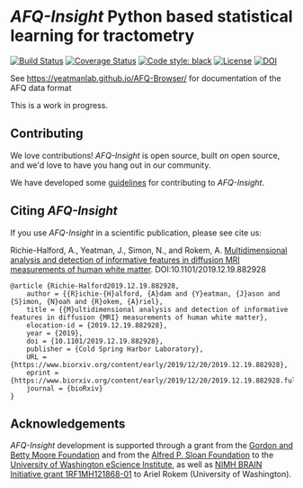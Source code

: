# _AFQ-Insight_ Python based statistical learning for tractometry

[![Build Status](https://github.com/richford/AFQ-Insight/workflows/Build/badge.svg)](https://github.com/richford/AFQ-Insight/workflows/Build/badge.svg)
[![Coverage Status](https://coveralls.io/repos/github/richford/AFQ-Insight/badge.svg?branch=main&service=github)](https://coveralls.io/github/richford/AFQ-Insight?branch=main&service=github)
[![Code style: black](https://img.shields.io/badge/code%20style-black-000000.svg)](https://github.com/python/black)
[![License](https://img.shields.io/badge/License-BSD%203--Clause-blue.svg)](https://opensource.org/licenses/BSD-3-Clause)
[![DOI](https://zenodo.org/badge/DOI/10.5281/zenodo.3585942.svg)](https://doi.org/10.5281/zenodo.3585942)

See <https://yeatmanlab.github.io/AFQ-Browser/> for documentation of the AFQ data format

This is a work in progress.

## Contributing

We love contributions! _AFQ-Insight_ is open source, built on open source,
and we'd love to have you hang out in our community.

We have developed some [guidelines](.github/CONTRIBUTING.md) for contributing to
_AFQ-Insight_.

## Citing _AFQ-Insight_

If you use _AFQ-Insight_ in a scientific publication, please see cite us:

Richie-Halford, A., Yeatman, J., Simon, N., and Rokem, A.
[Multidimensional analysis and detection of informative features in diffusion MRI measurements of human white matter][link_afqinsight_preprint].
DOI:10.1101/2019.12.19.882928

```
@article {Richie-Halford2019.12.19.882928,
	author = {{R}ichie-{H}alford, {A}dam and {Y}eatman, {J}ason and {S}imon, {N}oah and {R}okem, {A}riel},
	title = {{M}ultidimensional analysis and detection of informative features in diffusion {MRI} measurements of human white matter},
	elocation-id = {2019.12.19.882928},
	year = {2019},
	doi = {10.1101/2019.12.19.882928},
	publisher = {Cold Spring Harbor Laboratory},
	URL = {https://www.biorxiv.org/content/early/2019/12/20/2019.12.19.882928},
	eprint = {https://www.biorxiv.org/content/early/2019/12/20/2019.12.19.882928.full.pdf},
	journal = {bioRxiv}
}
```

## Acknowledgements

_AFQ-Insight_ development is supported through a grant from the [Gordon
and Betty Moore Foundation](https://www.moore.org/) and from the
[Alfred P. Sloan Foundation](https://sloan.org/) to the [University of
Washington eScience Institute](http://escience.washington.edu/), as
well as
[NIMH BRAIN Initiative grant 1RF1MH121868-01](https://projectreporter.nih.gov/project_info_details.cfm?aid=9886761&icde=46874320&ddparam=&ddvalue=&ddsub=&cr=2&csb=default&cs=ASC&pball=)
to Ariel Rokem (University of Washington).

[link_afqinsight_preprint]: https://doi.org/10.1101/2019.12.19.882928 